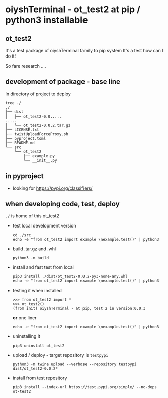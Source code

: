 # oiyshTerminal - ot_test2 at pip / python3 installable

## ot_test2
  It's a test package of oiyshTerminal family to pip system
  It's a test how can I do it!

  So fare research ....

## development of package - base line
  In directory of project to deploy
  ```shell
  tree ./
  ./
  ├── dist
  │   ├── ot_test2-0.0.....
  .....
  │   └── ot_test2-0.0.2.tar.gz
  ├── LICENSE.txt
  ├── twistUploadForceProxy.sh
  ├── pyproject.toml
  ├── README.md
  └── src
      └── ot_test2
          ├── example.py
          └── __init__.py
  ```

## in pyproject
  * looking for https://pypi.org/classifiers/


## when developing code, test, deploy
  `./` is home of this ot_test2

  * test local development version
    ```shell
    cd ./src
    echo -e "from ot_test2 import example \nexample.test()" | python3
    ```

  * build .tar.gz and .whl
    ```shell
    python3 -m build
    ```    

  * install and fast test from local
  	```shell
    pip3 install ./dist/ot_test2-0.0.2-py3-none-any.whl
    echo -e "from ot_test2 import example \nexample.test()" | python3
    ```

  * testing it when installed
    ```python3
    >>> from ot_test2 import *
    >>> ot_test2()
    (from init) oiyshTerminal - at pip, test 2 in version:0.0.3
    ```
    **or** one liner
    ```shell
    echo -e "from ot_test2 import example \nexample.test()" | python3
    ```

  * uninstalling it
    ```shell
    pip3 uninstall ot_test2
    ```

  * upload / deploy - target repository is `testpypi`
    ```shell
    python3 -m twine upload --verbose --repository testpypi dist/ot_test2-0.0.2*
    ```

  * install from test repository
    ```shell
    pip3 install --index-url https://test.pypi.org/simple/ --no-deps ot-test2
    ```
